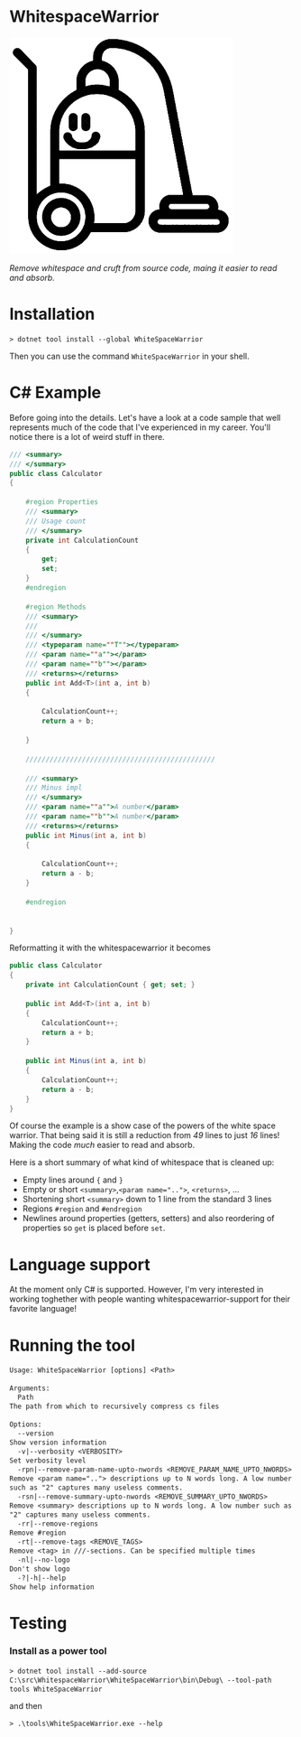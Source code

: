 # WhitespaceWarrior

![Logo](whitespacewarrior.png)

_Remove whitespace and cruft from source code, maing it easier to read and absorb._

# Installation

    > dotnet tool install --global WhiteSpaceWarrior 

Then you can use the command `WhiteSpaceWarrior` in your shell.


# C# Example

Before going into the details. Let's have a look at a code sample that 
well represents much of the code that I've experienced in my career.
You'll notice there is a lot of weird stuff in there. 

```cs
/// <summary>
/// </summary>
public class Calculator
{

    #region Properties
    /// <summary>
    /// Usage count
    /// </summary>
    private int CalculationCount
    {
        get;
        set;
    }
    #endregion

    #region Methods
    /// <summary>
    /// 
    /// </summary>
    /// <typeparam name=""T""></typeparam>
    /// <param name=""a""></param>
    /// <param name=""b""></param>
    /// <returns></returns>
    public int Add<T>(int a, int b)
    {

        CalculationCount++;
        return a + b;

    }

    ///////////////////////////////////////////////

    /// <summary>
    /// Minus impl
    /// </summary>
    /// <param name=""a"">A number</param>
    /// <param name=""b"">A number</param>
    /// <returns></returns>
    public int Minus(int a, int b)
    {

        CalculationCount++;
        return a - b;
    }

    #endregion


}
```

Reformatting it with the whitespacewarrior it becomes

```cs
public class Calculator
{
    private int CalculationCount { get; set; }

    public int Add<T>(int a, int b)
    {
        CalculationCount++;
        return a + b;
    }

    public int Minus(int a, int b)
    {
        CalculationCount++;
        return a - b;
    }
}
```

Of course the example is a show case of the powers of the white space warrior. That being said
it is still a reduction from _49_ lines to just _16_ lines! Making the code *much* easier to read and absorb. 

Here is a short summary of what kind of whitespace that is cleaned up:

* Empty lines around `{` and `}`
* Empty or short `<summary>`,`<param name="..">`, `<returns>`, ...
* Shortening short `<summary>` down to 1 line from the standard 3 lines
* Regions `#region` and `#endregion`
* Newlines around properties (getters, setters) and also reordering of properties so `get` is placed before `set`.


# Language support

At the moment only C# is supported. However, I'm very interested in working toghether with people wanting whitespacewarrior-support for their favorite language!


# Running the tool

	Usage: WhiteSpaceWarrior [options] <Path>

	Arguments:
	  Path                                                                  The path from which to recursively compress cs files

	Options:
	  --version                                                             Show version information
	  -v|--verbosity <VERBOSITY>                                            Set verbosity level
	  -rpn|--remove-param-name-upto-nwords <REMOVE_PARAM_NAME_UPTO_NWORDS>  Remove <param name=".."> descriptions up to N words long. A low number such as "2" captures many useless comments.
	  -rsn|--remove-summary-upto-nwords <REMOVE_SUMMARY_UPTO_NWORDS>        Remove <summary> descriptions up to N words long. A low number such as "2" captures many useless comments.
	  -rr|--remove-regions                                                  Remove #region
	  -rt|--remove-tags <REMOVE_TAGS>                                       Remove <tag> in ///-sections. Can be specified multiple times
	  -nl|--no-logo                                                         Don't show logo
	  -?|-h|--help                                                          Show help information



# Testing 

### Install as a power tool 

    > dotnet tool install --add-source C:\src\WhitespaceWarrior\WhiteSpaceWarrior\bin\Debug\ --tool-path tools WhiteSpaceWarrior

and then

	> .\tools\WhiteSpaceWarrior.exe --help
